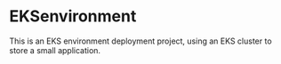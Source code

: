 # EKSenvironment
This is an EKS environment deployment project, using an EKS cluster to store a small application.
